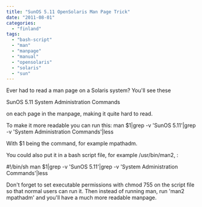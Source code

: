 ```yaml
---
title: "SunOS 5.11 OpenSolaris Man Page Trick"
date: "2011-08-01"
categories: 
  - "finland"
tags: 
  - "bash-script"
  - "man"
  - "manpage"
  - "manual"
  - "opensolaris"
  - "solaris"
  - "sun"
---
```


Ever had to read a man page on a Solaris system? You'll see these

SunOS 5.11 System Administration Commands

on each page in the manpage, making it quite hard to read.

To make it more readable you can run this: man $1|grep -v 'SunOS 5.11'|grep -v 'System Administration Commands'|less

With $1 being the command, for example mpathadm.

You could also put it in a bash script file, for example /usr/bin/man2, :

#!/bin/sh man $1|grep -v 'SunOS 5.11'|grep -v 'System Administration Commands'|less

Don't forget to set executable permissions with chmod 755 on the script file so that normal users can run it. Then instead of running man, run 'man2 mpathadm' and you'll have a much more readable manpage.
